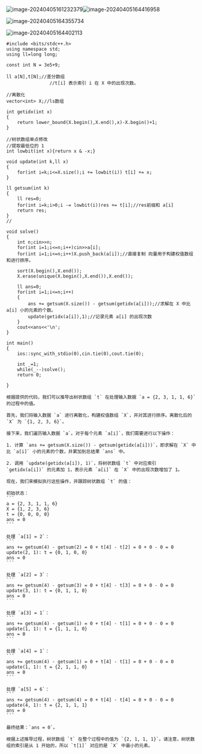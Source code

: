 ![image-20240405161232379](C:\Users\set\AppData\Roaming\Typora\typora-user-images\image-20240405161232379.png)![image-20240405164416958](C:\Users\set\AppData\Roaming\Typora\typora-user-images\image-20240405164416958.png)

![image-20240405164355734](C:\Users\set\AppData\Roaming\Typora\typora-user-images\image-20240405164355734.png)

![image-20240405164402113](C:\Users\set\AppData\Roaming\Typora\typora-user-images\image-20240405164402113.png)

```
#include <bits/stdc++.h>
using namespace std;
using ll=long long;

const int N = 3e5+9;

ll a[N],t[N];//差分数组
				//t[i] 表示索引 i 在 X 中的出现次数。

//离散化
vector<int> X;//ls数组

int getidx(int x)
{
	return lower_bound(X.begin(),X.end(),x)-X.begin()+1;
}

//树状数组单点修改
//提取最低位的 1
int lowbit(int x){return x & -x;}

void update(int k,ll x)
{
	for(int i=k;i<=X.size();i += lowbit(i)) t[i] += x;
}

ll getsum(int k)
{
	ll res=0;
	for(int i=k;i>0;i -= lowbit(i))res += t[i];//res前缀和 a[i]
	return res;
}
//

void solve()
{
	int n;cin>>n;
	for(int i=1;i<=n;i++)cin>>a[i];
	for(int i=1;i<=n;i++)X.push_back(a[i]);//直接复制 向量用于构建权值数组和进行排序。
	
	sort(X.begin(),X.end());
	X.erase(unique(X.begin(),X.end()),X.end());
	
	ll ans=0;
	for(int i=1;i<=n;i++)
	{
		ans += getsum(X.size()) - getsum(getidx(a[i]));//求解在 X 中比 a[i] 小的元素的个数。
		update(getidx(a[i]),1);//记录元素 a[i] 的出现次数
	}
	cout<<ans<<'\n';
}

int main()
{
	ios::sync_with_stdio(0),cin.tie(0),cout.tie(0);
	
	int _=1;
	while(_--)solve();
	return 0;

}
```

````
根据提供的代码，我们可以推导出树状数组 `t` 在处理输入数据 `a = {2, 3, 1, 1, 6}` 的过程中的值。

首先，我们将输入数据 `a` 进行离散化，构建权值数组 `X`，并对其进行排序。离散化后的 `X` 为 `{1, 2, 3, 6}`。

接下来，我们遍历输入数据 `a`。对于每个元素 `a[i]`，我们需要进行以下操作：

1. 计算 `ans += getsum(X.size()) - getsum(getidx(a[i]))`，即求解在 `X` 中比 `a[i]` 小的元素的个数，并累加到总结果 `ans` 中。

2. 调用 `update(getidx(a[i]), 1)`，将树状数组 `t` 中对应索引 `getidx(a[i])` 的元素加 1，表示元素 `a[i]` 在 `X` 中的出现次数增加了 1。

现在，我们来模拟执行这些操作，并跟踪树状数组 `t` 的值：

初始状态：
```
a = {2, 3, 1, 1, 6}
X = {1, 2, 3, 6}
t = {0, 0, 0, 0}
ans = 0
```

处理 `a[1] = 2`：
```
ans += getsum(4) - getsum(2) = 0 + t[4] - t[2] = 0 + 0 - 0 = 0
update(2, 1): t = {0, 1, 0, 0}
ans = 0
```

处理 `a[2] = 3`：
```
ans += getsum(4) - getsum(3) = 0 + t[4] - t[3] = 0 + 0 - 0 = 0
update(3, 1): t = {0, 1, 1, 0}
ans = 0
```

处理 `a[3] = 1`：
```
ans += getsum(4) - getsum(1) = 0 + t[4] - t[1] = 0 + 0 - 0 = 0
update(1, 1): t = {1, 1, 1, 0}
ans = 0
```

处理 `a[4] = 1`：
```
ans += getsum(4) - getsum(1) = 0 + t[4] - t[1] = 0 + 0 - 0 = 0
update(1, 1): t = {2, 1, 1, 0}
ans = 0
```

处理 `a[5] = 6`：
```
ans += getsum(4) - getsum(4) = 0 + t[4] - t[4] = 0 + 0 - 0 = 0
update(4, 1): t = {2, 1, 1, 1}
ans = 0
```

最终结果：`ans = 0`。

根据上述推导过程，树状数组 `t` 在整个过程中的值为 `{2, 1, 1, 1}`。请注意，树状数组的索引是从 1 开始的，所以 `t[1]` 对应的是 `X` 中最小的元素。
````

